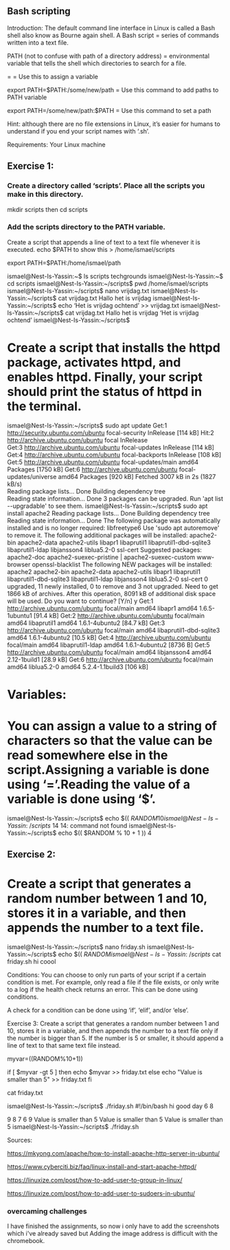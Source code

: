 ## Bash scripting
Introduction:
The default command line interface in Linux is called a Bash shell also know as Bourne again shell. 
A Bash script = series of commands written into a text file. 

PATH (not to confuse with path of a directory address) = environmental variable that tells the shell which directories to search for a file.

= = Use this to assign a variable

export PATH=$PATH:/some/new/path = Use this command to add paths to PATH variable

export PATH=/some/new/path:$PATH = Use this command to set a path

Hint: although there are no file extensions in Linux, it’s easier for humans to understand if you end your script names with ‘.sh’.

Requirements:
Your Linux machine
## Exercise 1:
### Create a directory called ‘scripts’. Place all the scripts you make in this directory.
mkdir scripts then cd scripts



### Add the scripts directory to the PATH variable.
Create a script that appends a line of text to a text file whenever it is executed.
echo $PATH to show this > /home/ismael/scripts

export PATH=$PATH:/home/ismael/path

ismael@Nest-Is-Yassin:~$ ls
scripts  techgrounds
ismael@Nest-Is-Yassin:~$ cd scripts
ismael@Nest-Is-Yassin:~/scripts$ pwd
/home/ismael/scripts
ismael@Nest-Is-Yassin:~/scripts$ nano vrijdag.txt
ismael@Nest-Is-Yassin:~/scripts$ cat vrijdag.txt 
Hallo
het is vrijdag
ismael@Nest-Is-Yassin:~/scripts$ echo ‘Het is vrijdag ochtend’ >> vrijdag.txt
ismael@Nest-Is-Yassin:~/scripts$ cat vrijdag.txt 
Hallo
het is vrijdag
‘Het is vrijdag ochtend’
ismael@Nest-Is-Yassin:~/scripts$ 

# Create a script that installs the httpd package, activates httpd, and enables httpd. Finally, your script should print the status of httpd in the terminal.

ismael@Nest-Is-Yassin:~/scripts$ sudo apt update
Get:1 http://security.ubuntu.com/ubuntu focal-security InRelease [114 kB]
Hit:2 http://archive.ubuntu.com/ubuntu focal InRelease           
Get:3 http://archive.ubuntu.com/ubuntu focal-updates InRelease [114 kB]
Get:4 http://archive.ubuntu.com/ubuntu focal-backports InRelease [108 kB]
Get:5 http://archive.ubuntu.com/ubuntu focal-updates/main amd64 Packages [1750 kB]
Get:6 http://archive.ubuntu.com/ubuntu focal-updates/universe amd64 Packages [920 kB]
Fetched 3007 kB in 2s (1827 kB/s)                        
Reading package lists... Done
Building dependency tree       
Reading state information... Done
3 packages can be upgraded. Run 'apt list --upgradable' to see them.
ismael@Nest-Is-Yassin:~/scripts$ sudo apt install apache2
Reading package lists... Done
Building dependency tree       
Reading state information... Done
The following package was automatically installed and is no longer required:
  libfreetype6
Use 'sudo apt autoremove' to remove it.
The following additional packages will be installed:
  apache2-bin apache2-data apache2-utils libapr1 libaprutil1 libaprutil1-dbd-sqlite3 libaprutil1-ldap libjansson4 liblua5.2-0 ssl-cert
Suggested packages:
  apache2-doc apache2-suexec-pristine | apache2-suexec-custom www-browser openssl-blacklist
The following NEW packages will be installed:
  apache2 apache2-bin apache2-data apache2-utils libapr1 libaprutil1 libaprutil1-dbd-sqlite3 libaprutil1-ldap libjansson4 liblua5.2-0 ssl-cert
0 upgraded, 11 newly installed, 0 to remove and 3 not upgraded.
Need to get 1866 kB of archives.
After this operation, 8091 kB of additional disk space will be used.
Do you want to continue? [Y/n] y
Get:1 http://archive.ubuntu.com/ubuntu focal/main amd64 libapr1 amd64 1.6.5-1ubuntu1 [91.4 kB]
Get:2 http://archive.ubuntu.com/ubuntu focal/main amd64 libaprutil1 amd64 1.6.1-4ubuntu2 [84.7 kB]
Get:3 http://archive.ubuntu.com/ubuntu focal/main amd64 libaprutil1-dbd-sqlite3 amd64 1.6.1-4ubuntu2 [10.5 kB]
Get:4 http://archive.ubuntu.com/ubuntu focal/main amd64 libaprutil1-ldap amd64 1.6.1-4ubuntu2 [8736 B]
Get:5 http://archive.ubuntu.com/ubuntu focal/main amd64 libjansson4 amd64 2.12-1build1 [28.9 kB]
Get:6 http://archive.ubuntu.com/ubuntu focal/main amd64 liblua5.2-0 amd64 5.2.4-1.1build3 [106 kB]

# Variables:
# You can assign a value to a string of characters so that the value can be read somewhere else in the script.Assigning a variable is done using ‘=’.Reading the value of a variable is done using ‘$<insert variable name here>’.

    
ismael@Nest-Is-Yassin:~/scripts$ echo $(( $RANDOM % 10 + 1 ))
10
ismael@Nest-Is-Yassin:~/scripts$ 14
14: command not found
ismael@Nest-Is-Yassin:~/scripts$ echo $(( $RANDOM % 10 + 1 ))
4

    
## Exercise 2:
# Create a script that generates a random number between 1 and 10, stores it in a variable, and then appends the number to a text file.

    

ismael@Nest-Is-Yassin:~/scripts$ nano friday.sh
ismael@Nest-Is-Yassin:~/scripts$ echo $(( $RANDOM % 10 + 1 )) >> friday.sh
ismael@Nest-Is-Yassin:~/scripts$ cat friday.sh
hi 
coool    
    
    
Conditions:
You can choose to only run parts of your script if a certain condition is met. For example, only read a file if the file exists, or only write to a log if the health check returns an error. This can be done using conditions.

A check for a condition can be done using ‘if’, ‘elif’, and/or ‘else’.

Exercise 3:
Create a script that generates a random number between 1 and 10, stores it in a variable, and then appends the number to a text file only if the number is bigger than 5. If the number is 5 or smaller, it should append a line of text to that same text file instead.

    
myvar=$(($RANDOM%10+1))

if [ $myvar -gt 5 ]
then
        echo $myvar >> friday.txt
else
        echo "Value is smaller than 5" >> friday.txt
fi

cat friday.txt    
    
ismael@Nest-Is-Yassin:~/scripts$ ./friday.sh
#!/bin/bash
hi
good day
6
8 
    
    
9
8
7
6
9
Value is smaller than 5
Value is smaller than 5
Value is smaller than 5
ismael@Nest-Is-Yassin:~/scripts$ ./friday.sh

    
Sources:
    
    
    
 https://mkyong.com/apache/how-to-install-apache-http-server-in-ubuntu/
   
    
https://www.cyberciti.biz/faq/linux-install-and-start-apache-httpd/    
    


https://linuxize.com/post/how-to-add-user-to-group-in-linux/

https://linuxize.com/post/how-to-add-user-to-sudoers-in-ubuntu/

### overcaming challenges
I have finished the assignments, so now i only have to add the screenshots which i've  already saved but Adding the image address is difficult with the chromebook. 


